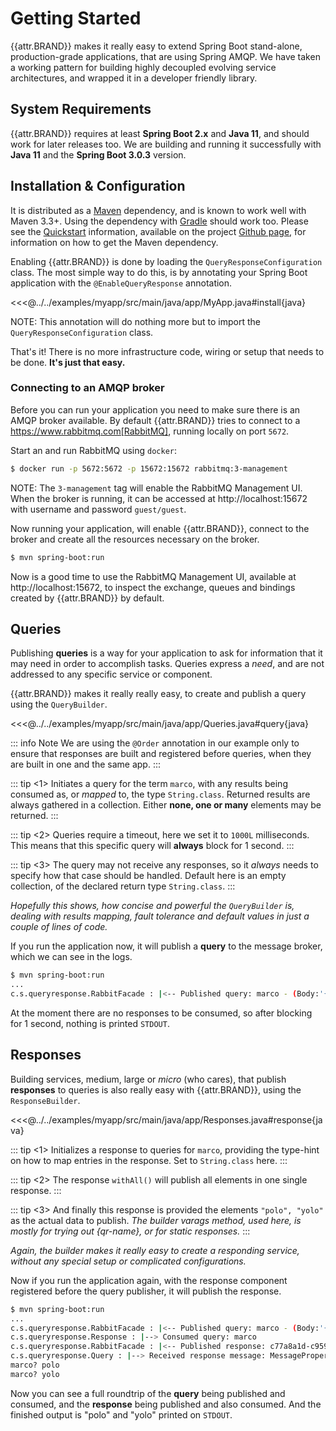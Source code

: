 <script setup>
import * as attr from "../attributes.js";
</script>

# Getting Started

{{attr.BRAND}} makes it really easy to extend Spring Boot stand-alone,
production-grade applications, that are using Spring AMQP. We have taken
a working pattern for building highly decoupled evolving service architectures,
and wrapped it in a developer friendly library.

## System Requirements

{{attr.BRAND}} requires at least **Spring Boot 2.x** and **Java 11**, and should work
for later releases too. We are building and running it successfully with
**Java 11** and the **Spring Boot 3.0.3** version.

## Installation &amp; Configuration

It is distributed as a [Maven](https://maven.apache.org) dependency, and is
known to work well with Maven 3.3+. Using the dependency with [Gradle](https://gradle.org)
should work too. Please see the [Quickstart](https://github.com/olle/query-response-spring-amqp#quickstart)
information, available on the project [Github page](https://github.com/olle/query-response-spring-amqp),
for information on how to get the Maven dependency.

Enabling {{attr.BRAND}} is done by loading the `QueryResponseConfiguration`
class. The most simple way to do this, is by annotating your Spring Boot
application with the `@EnableQueryResponse` annotation.

<<<@../../examples/myapp/src/main/java/app/MyApp.java#install{java}

NOTE: This annotation will do nothing more but to import the
`QueryResponseConfiguration` class.

That's it! There is no more infrastructure code, wiring or setup that needs to
be done. **It's just that easy.**

### Connecting to an AMQP broker

Before you can run your application you need to make sure there is an AMQP
broker available. By default {{attr.BRAND}} tries to connect to a
https://www.rabbitmq.com[RabbitMQ], running locally on port `5672`.

Start an and run RabbitMQ using `docker`:

```sh
$ docker run -p 5672:5672 -p 15672:15672 rabbitmq:3-management
```

NOTE: The `3-management` tag will enable the RabbitMQ Management UI. When the
broker is running, it can be accessed at http://localhost:15672 with
username and password `guest/guest`.

Now running your application, will enable {{attr.BRAND}}, connect to the broker and
create all the resources necessary on the broker.

```sh
$ mvn spring-boot:run
```

Now is a good time to use the RabbitMQ Management UI, available at
http://localhost:15672, to inspect the exchange, queues and bindings created
by {{attr.BRAND}} by default.

## Queries

Publishing **queries** is a way for your application to ask for information that
it may need in order to accomplish tasks. Queries express a _need_, and are not
addressed to any specific service or component.

{{attr.BRAND}} makes it really really easy, to create and publish a query using
the `QueryBuilder`.

<<<@../../examples/myapp/src/main/java/app/Queries.java#query{java}

::: info Note
We are using the `@Order` annotation in our example only to ensure that
responses are built and registered before queries, when they are built
in one and the same app.
:::

::: tip <1>
Initiates a query for the term `marco`, with any results being consumed as,
or _mapped_ to, the type `String.class`. Returned results are always
gathered in a collection. Either **none, one or many** elements may be
returned.
:::

::: tip <2>
Queries require a timeout, here we set it to `1000L` milliseconds. This
means that this specific query will **always** block for 1 second.
:::

::: tip <3>
The query may not receive any responses, so it _always_ needs to specify
how that case should be handled. Default here is an empty collection, of
the declared return type `String.class`.
:::

_Hopefully this shows, how concise and powerful the `QueryBuilder` is, dealing
with results mapping, fault tolerance and default values in just a couple of
lines of code._

If you run the application now, it will publish a **query** to the message
broker, which we can see in the logs.

```sh
$ mvn spring-boot:run
...
c.s.queryresponse.RabbitFacade : |<-- Published query: marco - (Body:'{}' MessageProperties [headers={x-qr-published=1589642002076}, replyTo=94f0fff4-c4f3-4491-831d-00809edb6f95, contentType=application/json, contentLength=2, deliveryMode=NON_PERSISTENT, priority=0, deliveryTag=0])
```

At the moment there are no responses to be consumed, so after blocking for 1
second, nothing is printed `STDOUT`.

## Responses

Building services, medium, large or _micro_ (who cares), that publish
**responses** to queries is also really easy with {{attr.BRAND}}, using the
`ResponseBuilder`.

<<<@../../examples/myapp/src/main/java/app/Responses.java#response{java}

::: tip <1>
Initializes a response to queries for `marco`, providing the type-hint on
how to map entries in the response. Set to `String.class` here.
:::

::: tip <2>
The response `withAll()` will publish all elements in one single response.
:::

::: tip <3>
And finally this response is provided the elements `"polo", "yolo"` as the
actual data to publish. _The builder varags method, used here, is mostly
for trying out {qr-name}, or for static responses._
:::

_Again, the builder makes it really easy to create a responding service, without
any special setup or complicated configurations._

Now if you run the application again, with the response component registered
before the query publisher, it will publish the response.

```sh
$ mvn spring-boot:run
...
c.s.queryresponse.RabbitFacade : |<-- Published query: marco - (Body:'{}' MessageProperties [headers={x-qr-published=1589642489894}, replyTo=c77a8a1d-c959-4f2a-bd51-85b7e6b5b69b, contentType=application/json, contentLength=2, deliveryMode=NON_PERSISTENT, priority=0, deliveryTag=0])
c.s.queryresponse.Response : |--> Consumed query: marco
c.s.queryresponse.RabbitFacade : |<-- Published response: c77a8a1d-c959-4f2a-bd51-85b7e6b5b69b - (Body:'{"elements":["polo","yolo"]}' MessageProperties [headers={x-qr-published=1589642489941}, contentType=application/json, contentEncoding=UTF-8, contentLength=28, deliveryMode=NON_PERSISTENT, priority=0, deliveryTag=0])
c.s.queryresponse.Query : |--> Received response message: MessageProperties [headers={x-qr-published=1589642489941}, contentType=application/json, contentEncoding=UTF-8, contentLength=0, receivedDeliveryMode=NON_PERSISTENT, priority=0, redelivered=false, receivedExchange=, receivedRoutingKey=c77a8a1d-c959-4f2a-bd51-85b7e6b5b69b, deliveryTag=1, consumerTag=amq.ctag-Q_ghWp4TWU9EYhi_rqErcg, consumerQueue=c77a8a1d-c959-4f2a-bd51-85b7e6b5b69b]
marco? polo
marco? yolo
```

Now you can see a full roundtrip of the **query** being published and consumed,
and the **response** being published and also consumed. And the finished output
is "polo" and "yolo" printed on `STDOUT`.
